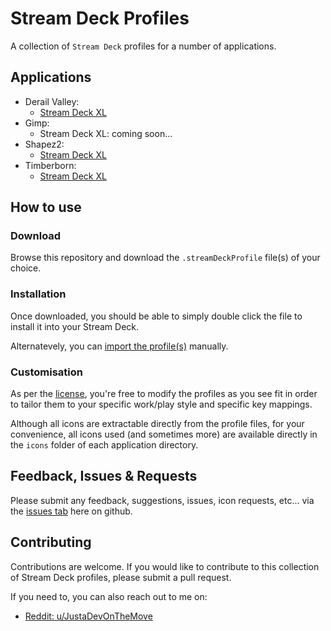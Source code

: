 # Stream Deck Profiles

A collection of `Stream Deck` profiles for a number of applications.

## Applications

- Derail Valley:
    - [Stream Deck XL](DerailValley/StreamDeckXL/README.md)
- Gimp:
    - Stream Deck XL: coming soon...
- Shapez2:
    - [Stream Deck XL](Shapez2/StreamDeckXL/README.md)
- Timberborn:
    - [Stream Deck XL](Timberborn/StreamDeckXL/README.md)

## How to use

### Download

Browse this repository and download the `.streamDeckProfile` file(s) of your choice.

### Installation

Once downloaded, you should be able to simply double click the file to install it into your Stream Deck.

Alternatevely, you can <a href="https://help.elgato.com/hc/en-us/articles/360048424432-Elgato-Stream-Deck-How-to-Back-Up-and-Restore-Profiles" target="_blank">import the profile(s)</a> manually.

### Customisation

As per the [license](LICENSE.md), you're free to modify the profiles as you see fit in order to tailor them to your specific work/play style and specific key mappings.

Although all icons are extractable directly from the profile files, for your convenience, all icons used (and sometimes more) are available directly in the `icons` folder of each application directory.

## Feedback, Issues & Requests

Please submit any feedback, suggestions, issues, icon requests, etc... via the <a href="https://github.com/JustaDevOnTheMove/StreamDeckProfiles/issues" target="_blank">issues tab</a> here on github.

## Contributing

Contributions are welcome. If you would like to contribute to this collection of Stream Deck profiles, please submit a pull request.

If you need to, you can also reach out to me on:

- [Reddit: u/JustaDevOnTheMove](https://www.reddit.com/user/JustaDevOnTheMove/)
